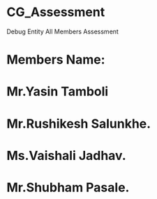 # CG_Assessment
Debug Entity All Members Assessment

# Members Name:

# Mr.Yasin Tamboli
# Mr.Rushikesh Salunkhe.
# Ms.Vaishali Jadhav.
# Mr.Shubham Pasale.
                                                                          
                                                                          
                                                                           
